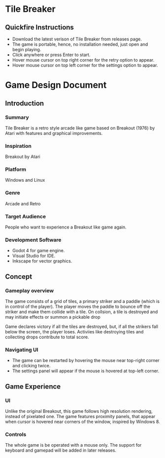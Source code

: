 # Tile Breaker

## Quickfire Instructions
- Download the latest verison of Tile Breaker from releases page.
- The game is portable, hence, no installation needed, just open and begin playing.
- Click anywhere or press Enter to start.
- Hover mouse cursor on top right corner for the retry option to appear.
- Hover mouse cursor on top left corner for the settings option to appear.

# Game Design Document

## Introduction

### Summary
Tile Breaker is a retro style arcade like game based on Breakout (1976) by Atari with features and graphical improvements.

### Inspiration
Breakout by Atari

### Platform
Windows and Linux

### Genre
Arcade and Retro

### Target Audience
People who want to experience a Breakout like game again.

### Development Software
- Godot 4 for game engine.
- Visual Studio for IDE.
- Inkscape for vector graphics.

## Concept

### Gameplay overview
The game consists of a grid of tiles, a primary striker and a paddle (which is in control of the player). The player moves the paddle to bounce off the striker and make them collide with a tile. On collsion, a tile is destroyed and may initiate effects or summon a pickable drop

Game declares victory if all the tiles are destroyed, but, if all the strikers fall below the screen, the player loses. Activiies like destroying tiles and collecting drops contribute to total score.

### Navigating UI
- The game can be restarted by hovering the mouse near top-right corner and clicking twice.
- The settings panel will appear if the mouse is hovered at top-left corner.

## Game Experience

### UI
Unlike the original Breakout, this game follows high resolution rendering, instead of pixelated one.
The game features proximity panels, that appear when cursor is hovered near corners of the window, inspired by Windows 8.

### Controls
The whole game is be operated with a mouse only. The support for keyboard and gamepad will be added in later releases.
